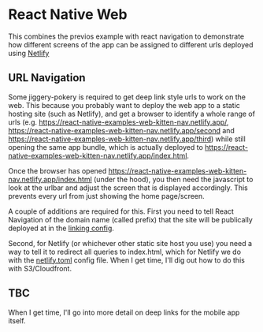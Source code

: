 # React Native Web

This combines the previos example with react navigation to demonstrate how different screens of the app can be assigned to different urls deployed using [Netlify](https://react-native-examples-web-kitten-nav.netlify.app/)

## URL Navigation

Some jiggery-pokery is required to get deep link style urls to work on the web. This because you probably want to deploy the web app to a static hosting site (such as Netlify), and get a browser to identify a whole range of urls (e.g. https://react-native-examples-web-kitten-nav.netlify.app/, https://react-native-examples-web-kitten-nav.netlify.app/second and https://react-native-examples-web-kitten-nav.netlify.app/third) while still opening the same app bundle, which is actually deployed to https://react-native-examples-web-kitten-nav.netlify.app/index.html.

Once the browser has opened https://react-native-examples-web-kitten-nav.netlify.app/index.html (under the hood), you then need the javascript to look at the urlbar and adjust the screen that is displayed accordingly. This prevents every url from just showing the home page/screen.

A couple of additions are required for this. First you need to tell React Navigation of the domain name (called prefix) that the site will be publically deployed at in the [linking config](./src/App.tsx).

Second, for Netlify (or whichever other static site host you use) you need a way to tell it to redirect all queries to index.html, which for Netlify we do with the [netlify.toml](./netlify.toml) config file. When I get time, I'll dig out how to do this with S3/Cloudfront.


## TBC

When I get time, I'll go into more detail on deep links for the mobile app itself.